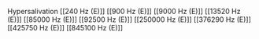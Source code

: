 Hypersalivation
[[240 Hz (E)]]
[[900 Hz (E)]]
[[9000 Hz (E)]]
[[13520 Hz (E)]]
[[85000 Hz (E)]]
[[92500 Hz (E)]]
[[250000 Hz (E)]]
[[376290 Hz (E)]]
[[425750 Hz (E)]]
[[845100 Hz (E)]]